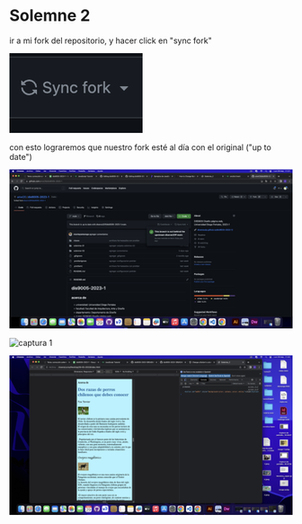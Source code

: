 # Solemne 2
ir a mi fork del repositorio, y hacer click en "sync fork"

![pantallazo de sync fork](syncfork.png)

con esto lograremos que nuestro fork esté al día con el original ("up to date")

![pantallazo de up to date](pantallazo_github.png)

![captura 1](pantallazo_1.png)

![captura 2](pantallazo_2.png)
